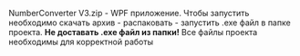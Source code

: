 NumberConverter V3.zip - WPF приложение. Чтобы запустить необходимо скачать архив - распаковать - запустить .exe файл в папке проекта. **Не доставать .exe файл из папки!** Все файлы проекта необходимы для корректной работы
